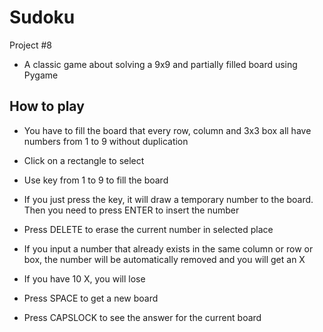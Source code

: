 # Sudoku
Project #8 
- A classic game about solving a 9x9 and partially filled board using Pygame

## How to play
- You have to fill the board that every row, column and 3x3 box all have numbers from 1 to 9 without duplication

- Click on a rectangle to select

- Use key from 1 to 9 to fill the board

- If you just press the key, it will draw a temporary number to the board. Then you need to press ENTER to insert the number

- Press DELETE to erase the current number in selected place

- If you input a number that already exists in the same column or row or box, the number will be automatically removed and you will get an X

- If you have 10 X, you will lose

- Press SPACE to get a new board

- Press CAPSLOCK to see the answer for the current board